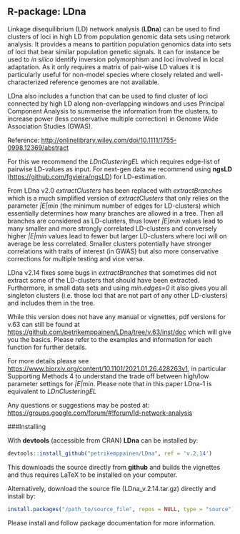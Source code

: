 R-package: LDna
-------------
Linkage disequilibrium (LD) network analysis (**LDna**) can be used to find clusters of loci in high LD from population genomic data sets using network analysis. It provides a means to partition population genomics data into sets of loci that bear similar population genetic signals. It can for instance be used to *in silico* identify inversion polymorphism and loci involved in local adaptation. As it only requires a matrix of pair-wise LD values it is particularly useful for non-model species where closely related and well-characterized reference genomes are not available.

LDna also includes a function that can be used to find cluster of loci connected by high LD along non-overlapping windows and uses Principal Component Analysis to summerise the information from the clusters, to increase power (less conservative multiple correction) in Genome Wide Association Studies (GWAS).

Reference: http://onlinelibrary.wiley.com/doi/10.1111/1755-0998.12369/abstract

For this we recommend the *LDnClusteringEL* which requires edge-list of pairwise LD-values as input. For next-gen data we recommend using **ngsLD** (https://github.com/fgvieira/ngsLD) for LD-estimation.

From LDna v2.0 *extractClusters* has been replaced with *extractBranches* which is a much simplified version of *extractClusters* that only relies on the parameter *|E|min* (the minimum number of edges for LD-clusters) which essentially determines how many branches are allowed in a tree. Then all branches are considered as LD-clusters, thus lower *|E|min* values lead to many smaller and more strongly correlated LD-clusters and conversely higher *|E|min* values lead to fewer but larger LD-clusters where loci will on average be less correlated. Smaller clusters potentially have stronger correlations with traits of interest (in GWAS) but also more conservative corrections for multiple testing and vice versa.

LDna v2.14 fixes some bugs in *extractBranches* that sometimes did not extract some of the LD-clusters that should have been extracted. Furthermore, in small data sets and using *min.edges=0* it also gives you all singleton clusters (i.e. those loci that are not part of any other LD-clusters) and includes them in the tree.

While this version does not have any manual or vignettes, pdf versions for v.63 can still be found at https://github.com/petrikemppainen/LDna/tree/v.63/inst/doc which will give you the basics. Please refer to the examples and information for each function for further details.

For more details please see https://www.biorxiv.org/content/10.1101/2021.01.26.428263v1, in particular Supporting Methods 4 to understand the trade off between high/low parameter settings for *|E|min*. Please note that in this paper LDna-1 is equivalent to *LDnClusteringEL*

Any questions or suggestions may be posted at: https://groups.google.com/forum/#!forum/ld-network-analysis

###Installing

With **devtools** (accessible from CRAN) **LDna** can be installed by:
```r
devtools::install_github("petrikemppainen/LDna", ref = 'v.2.14')
```
This downloads the source directly from **github** and builds the vignettes and thus requires LaTeX to be installed on your computer.

Alternatively, download the source file (LDna_v.2.14.tar.gz) directly and install by:
```r
install.packages("/path_to/source_file", repos = NULL, type = "source")
```
Please install and follow package documentation for more information.
